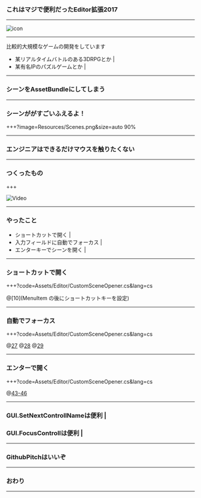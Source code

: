 ### これはマジで便利だったEditor拡張2017
---

![icon](https://github.com/K-U-.png)

---

比較的大規模なゲームの開発をしています
- 某リアルタイムバトルのある3DRPGとか |
- 某有名IPのパズルゲームとか |

---

### シーンをAssetBundleにしてしまう

---

### シーンががすごいふえるよ！
+++?image=Resources/Scenes.png&size=auto 90%

---

### エンジニアはできるだけマウスを触りたくない

---

### つくったもの

+++

![Video](https://vimeo.com/246468229)

---

### やったこと

- ショートカットで開く |
- 入力フィールドに自動でフォーカス |
- エンターキーでシーンを開く |

---

### ショートカットで開く

+++?code=Assets/Editor/CustomSceneOpener.cs&lang=cs

@[10](MenuItem の後にショートカットキーを設定)

---

### 自動でフォーカス

+++?code=Assets/Editor/CustomSceneOpener.cs&lang=cs

@[27](GUIに名前をつける)
@[28](GUIを生成する)
@[29](名前を指定してフォーカスする)

---

### エンターで開く

+++?code=Assets/Editor/CustomSceneOpener.cs&lang=cs

@[43-46](キー入力を見てひらく)

---

### GUI.SetNextControllNameは便利 |
### GUI.FocusControllは便利 |

---

### GithubPitchはいいぞ

---

### おわり

---
